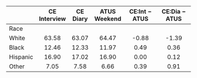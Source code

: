 
|                      | CE<br>Interview |  CE<br>Diary | ATUS<br>Weekend | CE:Int &minus; ATUS | CE:Dia &minus; ATUS |
| -------------------- | :----------: | :----------: | :----------: | :----------: | :----------: |
| Race                 |              |              |              |              |              |
| White                |        63.58 |        63.07 |        64.47 |        -0.88 |        -1.39 |
| Black                |        12.46 |        12.33 |        11.97 |         0.49 |         0.36 |
| Hispanic             |        16.90 |        17.02 |        16.90 |         0.00 |         0.12 |
| Other                |         7.05 |         7.58 |         6.66 |         0.39 |         0.91 |

